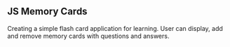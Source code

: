 ## JS Memory Cards

Creating a simple flash card application for learning. User can display, add and remove memory cards with questions and answers.
